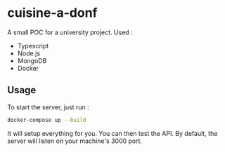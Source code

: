 # cuisine-a-donf

A small POC for a university project. Used :
- Typescript
- Node.js
- MongoDB 
- Docker

## Usage

To start the server, just run :

```sh
docker-compose up --build
```

It will setup everything for you. You can then test the API.
By default, the server will listen on your machine's 3000 port.
